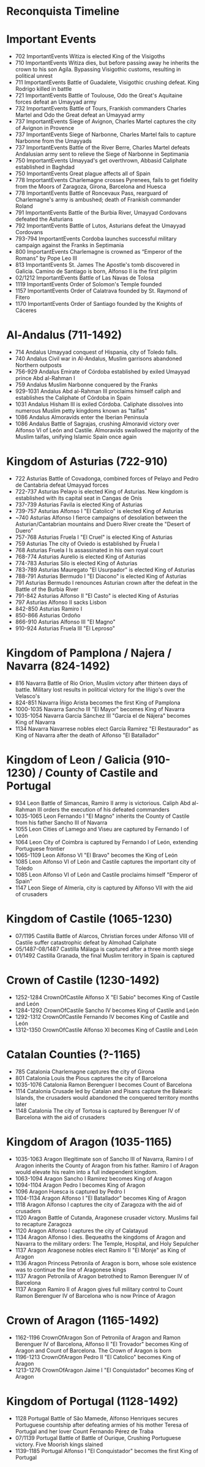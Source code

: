 Reconquista Timeline
===============

# Important Events
- 702 ImportantEvents Witiza is elected King of the Visigoths
- 710 ImportantEvents Witiza dies, but before passing away he inherits the crown to his son Agila. Bypassing Visigothic customs, resulting in political unrest
- 711 ImportantEvents Battle of Guadalete, Visigothic crushing defeat. King Rodrigo killed in battle
- 721 ImportantEvents Battle of Toulouse, Odo the Great's Aquitaine forces defeat an Umayyad army
- 732 ImportantEvents Battle of Tours, Frankish commanders Charles Martel and Odo the Great defeat an Umayyad army
- 737 ImportantEvents Siege of Avignon, Charles Martel captures the city of Avignon in Provence
- 737 ImportantEvents Siege of Narbonne, Charles Martel fails to capture Narbonne from the Umayyads
- 737 ImportantEvents Battle of the River Berre, Charles Martel defeats Andalusian army sent to relieve the Siege of Narbonne in Septimania
- 750 ImportantEvents Umayyad's get overthrown, Abbasid Caliphate established in Baghdad
- 750 ImportantEvents Great plague affects all of Spain
- 778 ImportantEvents Charlemagne crosses Pyrenees, fails to get fidelity from the Moors of Zaragoza, Girona, Barcelona and Huesca 
- 778 ImportantEvents Battle of Roncevaux Pass, rearguard of Charlemagne's army is ambushed; death of Frankish commander Roland
- 791 ImportantEvents Battle of the Burbia River, Umayyad Cordovans defeated the Asturians
- 792 ImportantEvents Battle of Lutos, Asturians defeat the Umayyad Cordovans
- 793-794 ImportantEvents Cordoba launches successful military campaign against the Franks in Septimania
- 800 ImportantEvents Charlemagne is crowned as “Emperor of the Romans” by Pope Leo III
- 813 ImportantEvents St. James The Apostle's tomb discovered in Galicia. Camino de Santiago is born, Alfonso II is the first pilgrim
- 02/1212 ImportantEvents Battle of Las Navas de Tolosa
- 1119 ImportantEvents Order of Solomon's Temple founded
- 1157 ImportantEvents Order of Calatrava founded by St. Raymond of Fitero
- 1170 ImportantEvents Order of Santiago founded by the Knights of Cáceres


# Al-Andalus (711-1492)
- 714 Andalus Umayyad conquest of Hispania, city of Toledo falls.
- 740 Andalus Civil war in Al-Andalus, Muslim garrisons abandoned Northern outposts
- 756-929 Andalus Emirate of Córdoba established by exiled Umayyad prince Abd al-Rahman I
- 759 Andalus Muslim Narbonne conquered by the Franks
- 929-1031 Andalus Abd al-Rahman III proclaims himself caliph and establishes the Caliphate of Córdoba in Spain
- 1031 Andalus Hisham III is exiled Córdoba. Caliphate dissolves into numerous Muslim petty kingdoms known as "taifas"
- 1086 Andalus Almoravids enter the Iberian Peninsula
- 1086 Andalus Battle of Sagrajas, crushing Almoravid victory over Alfonso VI of León and Castile. Almoravids swallowed the majority of the Muslim taifas, unifying Islamic Spain once again

# Kingdom of Asturias (722-910)
- 722 Asturias Battle of Covadonga, combined forces of Pelayo and Pedro de Cantabria defeat Umayyad forces
- 722-737 Asturias Pelayo is elected King of Asturias. New kingdom is established with its capital seat in Cangas de Onís
- 737-739 Asturias Favila is elected King of Asturias
- 739-757 Asturias Alfonso I "El Catolico" is elected King of Asturias
- ~740 Asturias Alfonso I fierce campaigns of desolation between the Asturian/Cantabrian mountains and Duero River create the "Desert of Duero"
- 757-768 Asturias Fruela I "El Cruel" is elected King of Asturias
- 759 Asturias The city of Oviedo is established by Fruela I
- 768 Asturias Fruela I Is assassinated in his own royal court
- 768-774 Asturias Aurelio is elected King of Asturias
- 774-783 Asturias Silo is elected King of Asturias
- 783-789 Asturias Mauregato "El Usurpador" is elected King of Asturias
- 788-791 Asturias Bermudo I "El Diacono" is elected King of Asturias
- 791 Asturias Bermudo I renounces Asturian crown after the defeat in the Battle of the Burbia River
- 791-842 Asturias Alfonso II "El Casto" is elected King of Asturias
- 797 Asturias Alfonso II sacks Lisbon
- 842-850 Asturias Ramiro I
- 850-866 Asturias Ordoño
- 866-910 Asturias Alfonso III "El Magno"
- 910-924 Asturias Fruela III "El Leproso"


# Kingdom of Pamplona / Najera / Navarra (824-1492)
- 816 Navarra Battle of Rio Orion, Muslim victory after thirteen days of battle. Military lost results in political victory for the Iñigo's over the Velasco's
- 824-851 Navarra Íñigo Arista becomes the first King of Pamplona
- 1000-1035 Navarra Sancho III "El Mayor" becomes King of Navarra
- 1035-1054 Navarra García Sánchez III "García el de Nájera" becomes King of Navarra
- 1134 Navarra Navarrese nobles elect García Ramírez "El Restaurador" as King of Navarra after the death of Alfonso "El Batallador"

# Kingdom of Leon / Galicia (910-1230) / County of Castile and Portugal
- 934 Leon Battle of Simancas, Ramiro II army is victorious. Caliph Abd al-Rahman III orders the execution of his defeated commanders
- 1035-1065 Leon Fernando I "El Magno" inherits the County of Castile from his father Sancho III of Navarra
- 1055 Leon Cities of Lamego and Viseu are captured by Fernando I of León
- 1064 Leon City of Coimbra is captured by Fernando I of León, extending Portuguese frontier
- 1065-1109 Leon Alfonso VI "El Bravo" becomes the King of León
- 1085 Leon Alfonso VI of León and Castile captures the important city of Toledo
- 1085 Leon Alfonso VI of León and Castile proclaims himself "Emperor of Spain"
- 1147 Leon Siege of Almería, city is captured by Alfonso VII with the aid of crusaders

# Kingdom of Castile (1065-1230)
- 07/1195 Castilla Battle of Alarcos, Christian forces under Alfonso VIII of Castile suffer catastrophic defeat by Almohad Caliphate
- 05/1487-08/1487 Castilla Málaga is captured after a three month siege
- 01/1492 Castilla Granada, the final Muslim territory in Spain is captured

# Crown of Castile (1230-1492)
- 1252-1284 CrownOfCastile Alfonso X "El Sabio" becomes King of Castile and León
- 1284-1292 CrownOfCastile Sancho IV becomes King of Castile and León
- 1292-1312 CrownOfCastile Fernando IV becomes King of Castile and León
- 1312-1350 CrownOfCastile Alfonso XI becomes King of Castile and León

# Catalan Counties (?-1165)
- 785 Catalonia Charlemagne captures the city of Girona
- 801 Catalonia Louis the Pious captures the city of Barcelona
- 1035-1076 Catalonia Ramon Berenguer I becomes Count of Barcelona
- 1114 Catalonia Crusade led by Catalan and Pisans capture the Balearic Islands, the crusaders would abandoned the conquered territory months later
- 1148 Catalonia The city of Tortosa is captured by Berenguer IV of Barcelona with the aid of crusaders

# Kingdom of Aragon (1035-1165)
- 1035-1063 Aragon Illegitimate son of Sancho III of Navarra, Ramiro I of Aragon inherits the County of Aragon from his father. Ramiro I of Aragon would elevate his realm into a full independent kingdom.
- 1063-1094 Aragon Sancho I Ramirez becomes King of Aragon
- 1094-1104 Aragon Pedro I becomes King of Aragon
- 1096 Aragon Huesca is captured by Pedro I
- 1104-1134 Aragon Alfonso I "El Batallador" becomes King of Aragon
- 1118 Aragon Alfonso I captures the city of Zaragoza with the aid of crusaders
- 1120 Aragon Battle of Cutanda, Aragonese crusader victory. Muslims fail to recapture Zaragoza
- 1120 Aragon Alfonso I captures the city of Calatayud
- 1134 Aragon Alfonso I dies. Bequeaths the kingdoms of Aragon and Navarra to the military orders: The Temple, Hospital, and Holy Sepulcher
- 1137 Aragon Aragonese nobles elect Ramiro II "El Monje" as King of Aragon
- 1136 Aragon Princess Petronila of Aragon is born, whose sole existence was to continue the line of Aragonese kings
- 1137 Aragon Petronila of Aragon betrothed to Ramon Berenguer IV of Barcelona
- 1137 Aragon Ramiro II of Aragon gives full military control to Count Ramon Berenguer IV of Barcelona who is now Prince of Aragon


# Crown of Aragon (1165-1492)
- 1162-1196 CrownOfAragon Son of Petronila of Aragon and Ramon Berenguer IV of Barcelona, Alfonso II "El Trovador" becomes King of Aragon and Count of Barcelona. The Crown of Aragon is born
- 1196-1213 CrownOfAragon Pedro II "El Catolico" becomes King of Aragon
- 1213-1276 CrownOfAragon Jaime I "El Conquistador" becomes King of Aragon

# Kingdom of Portugal (1128-1492)
- 1128 Portugal Battle of São Mamede, Alfonso Henriques secures Portuguese countship after defeating armies of his mother Teresa of Portugal and her lover Count Fernando Pérez de Traba
- 07/1139 Portugal Battle of Battle of Ourique, Crushing Portuguese victory. Five Moorish kings slained
- 1139-1185 Portugal Alfonso I "El Conquistador" becomes the first King of Portugal
